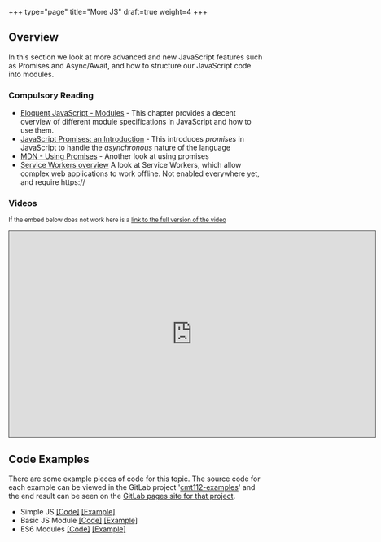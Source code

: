 +++
type="page"
title="More JS"
draft=true
weight=4
+++

## Overview

In this section we look at more advanced and new JavaScript features such as Promises and Async/Await, and how to structure our JavaScript code into modules.

### Compulsory Reading

-   [Eloquent JavaScript - Modules](http://eloquentjavascript.net/10_modules.html) - This chapter provides a decent overview of different module specifications in JavaScript and how to use them.
-   [JavaScript Promises: an Introduction](https://developers.google.com/web/fundamentals/primers/promises) - This introduces _promises_ in JavaScript to handle the _asynchronous_ nature of the language
-   [MDN - Using Promises](https://developer.mozilla.org/en-US/docs/Web/JavaScript/Guide/Using_promises) - Another look at using promises
-   [Service Workers overview](https://developers.google.com/web/fundamentals/primers/service-workers/) A look at Service Workers, which allow complex web applications to work offline. Not enabled everywhere yet, and require https://

### Videos

<p><small>If the embed below does not work here is a <a href="https://cardiff.cloud.panopto.eu/Panopto/Pages/Viewer.aspx?id=74072c2d-89bc-4221-9f62-a9bc00be34a6" target="blank">link to the full version of the video</a></small></p>
<iframe src="https://cardiff.cloud.panopto.eu/Panopto/Pages/Embed.aspx?id=74072c2d-89bc-4221-9f62-a9bc00be34a6&v=1" width="720" height="405" style="padding: 0px; border: 1px solid #464646;" frameborder="0" allowfullscreen allow="autoplay"></iframe>

## Code Examples

There are some example pieces of code for this topic. The source code for each example can be viewed in the GitLab project '[cmt112-examples](https://gitlab.cs.cf.ac.uk/scm2mjc/cmt112-examples)' and the end result can be seen on the [GitLab pages site for that project](http://scm2mjc.pages.cs.cf.ac.uk/cmt112-examples/).

-   Simple JS [[Code]](https://gitlab.cs.cf.ac.uk/scm2mjc/cmt112-examples/tree/master/3-3/basic-js) [[Example]](http://scm2mjc.pages.cs.cf.ac.uk/cmt112-examples/3-3/basic-js/)
-   Basic JS Module [[Code]](https://gitlab.cs.cf.ac.uk/scm2mjc/cmt112-examples/tree/master/3-3/basic-js-module) [[Example]](http://scm2mjc.pages.cs.cf.ac.uk/cmt112-examples/3-3/basic-js-module/)
-   ES6 Modules [[Code]](https://gitlab.cs.cf.ac.uk/scm2mjc/cmt112-examples/tree/master/3-3/js-module) [[Example]](http://scm2mjc.pages.cs.cf.ac.uk/cmt112-examples/3-3/js-module/)
